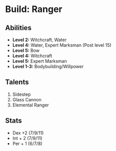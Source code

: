 # Build: Ranger

## Abilities

- **Level 2:** Witchcraft, Water
- **Level 4:** Water, Expert Marksman (Post level 15)
- **Level 5:** Bow
- **Level 4:** Witchcraft
- **Level 5:** Expert Marksman
- **Level 1-3:** Bodybuilding/Willpower

## Talents

1. Sidestep
1. Glass Cannon
1. Elemental Ranger

## Stats

- Dex +2 (7/9/11)
- Int + 2 (7/9/11)
- Per + 1 (6/7/8)
